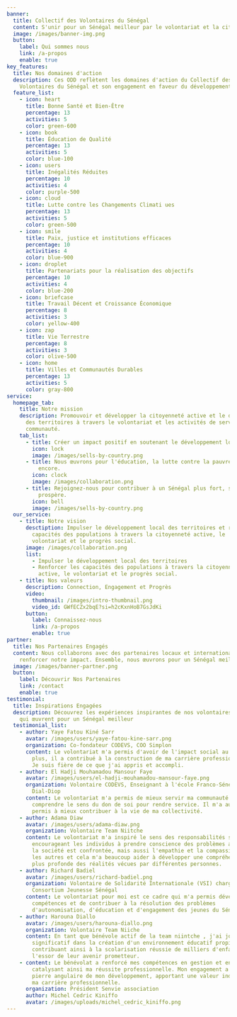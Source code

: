 ```yaml
---
banner:
  title: Collectif des Volontaires du Sénégal
  content: S'unir pour un Sénégal meilleur par le volontariat et la citoyenneté active.
  image: /images/banner-img.png
  button:
    label: Qui sommes nous
    link: /a-propos
    enable: true
key_features:
  title: Nos domaines d'action
  description: Ces ODD reflètent les domaines d'action du Collectif des
    Volontaires du Sénégal et son engagement en faveur du développement durable.
  feature_list:
    - icon: heart
      title: Bonne Santé et Bien-Être
      percentage: 13
      activities: 5
      color: green-600
    - icon: book
      title: Éducation de Qualité
      percentage: 13
      activities: 5
      color: blue-100
    - icon: users
      title: Inégalités Réduites
      percentage: 10
      activities: 4
      color: purple-500
    - icon: cloud
      title: Lutte contre les Changements Climati ues
      percentage: 13
      activities: 5
      color: green-500
    - icon: smile
      title: Paix, justice et institutions efficaces
      percentage: 10
      activities: 4
      color: blue-900
    - icon: droplet
      title: Partenariats pour la réalisation des objectifs
      percentage: 10
      activities: 4
      color: blue-200
    - icon: briefcase
      title: Travail Décent et Croissance Économique
      percentage: 8
      activities: 3
      color: yellow-400
    - icon: zap
      title: Vie Terrestre
      percentage: 8
      activities: 3
      color: olive-500
    - icon: home
      title: Villes et Communautés Durables
      percentage: 13
      activities: 5
      color: gray-800
service:
  homepage_tab:
    title: Notre mission
    description: Promouvoir et développer la citoyenneté active et le développement
      des territoires à travers le volontariat et les activités de services à la
      communauté.
    tab_list:
      - title: Créer un impact positif en soutenant le développement local
        icon: lock
        image: /images/sells-by-country.png
      - title: Nous œuvrons pour l'éducation, la lutte contre la pauvreté, et bien plus
          encore.
        icon: clock
        image: /images/collaboration.png
      - title: Rejoignez-nous pour contribuer à un Sénégal plus fort, solidaire et
          prospère.
        icon: bell
        image: /images/sells-by-country.png
  our_service:
    - title: Notre vision
      desctiption: Impulser le développement local des territoires et renforcer les
        capacités des populations à travers la citoyenneté active, le
        volontariat et le progrès social.
      image: /images/collaboration.png
      list:
        - Impulser le développement local des territoires
        - Renforcer les capacités des populations à travers la citoyenneté
          active, le volontariat et le progrès social.
    - title: Nos valeurs
      description: Connection, Engagement et Progrès
      video:
        thumbnail: /images/intro-thumbnail.png
        video_id: GWfECZx2bqE?si=h2cKxnHoB7GsJdKi
      button:
        label: Connaissez-nous
        link: /a-propos
        enable: true
partner:
  title: Nos Partenaires Engagés
  content: Nous collaborons avec des partenaires locaux et internationaux pour
    renforcer notre impact. Ensemble, nous œuvrons pour un Sénégal meilleur.
  image: /images/banner-partner.png
  button:
    label: Découvrir Nos Partenaires
    link: /contact
    enable: true
testimonial:
  title: Inspirations Engagées
  description: Découvrez les expériences inspirantes de nos volontaires dévoués
    qui œuvrent pour un Sénégal meilleur
  testimonial_list:
    - author: Yaye Fatou Kiné Sarr
      avatar: /images/users/yaye-fatou-kine-sarr.png
      organization: Co-fondateur CODEVS, COO Simplon
      content: Le volontariat m'a permis d'avoir de l'impact social au quotidien. De
        plus, il a contribué à la construction de ma carrière professionnelle.
        Je suis fière de ce que j'ai appris et accompli.
    - author: El Hadji Mouhamadou Mansour Faye
      avatar: /images/users/el-hadji-mouhamadou-mansour-faye.png
      organization: Volontaire CODEVS, Enseignant à l'école Franco-Sénégalaise. Site
        Dial-Diop
      content: Le volontariat m'a permis de mieux servir ma communauté et de mieux
        comprendre le sens du don de soi pour rendre service. Il m'a aussi
        permis à mieux contribuer à la vie de ma collectivité.
    - author: Adama Diaw
      avatar: /images/users/adama-diaw.png
      organization: Volontaire Team Niitche
      content: Le volontariat m'a inspiré le sens des responsabilités sociales en
        encourageant les individus à prendre conscience des problèmes auxquels
        la société est confrontée, mais aussi l'empathie et la compassion envers
        les autres et cela m'a beaucoup aider à développer une compréhension
        plus profonde des réalités vécues par différentes personnes.
    - author: Richard Badiel
      avatar: /images/users/richard-badiel.png
      organization: Volontaire de Solidarité Internationale (VSI) chargé d'appui
        Consortium Jeunesse Sénégal
      content: Le volontariat pour moi est ce cadre qui m'a permis dévélopper mes
        compétences et de contribuer à la résolution des problèmes
        d'autonomisation, d'éducation et d'engagement des jeunes du Sénégal.
    - author: Harouna Diallo
      avatar: /images/users/harouna-diallo.png
      organization: Volontaire Team Niiche
      content: En tant que bénévole actif de la team niintche , j'ai joué un rôle
        significatif dans la création d'un environnement éducatif propice,
        contribuant ainsi à la scolarisation réussie de milliers d'enfants et à
        l'essor de leur avenir prometteur.
    - content: Le bénévolat a renforcé mes compétences en gestion et en mobilisation,
        catalysant ainsi ma réussite professionnelle. Mon engagement a été la
        pierre angulaire de mon développement, apportant une valeur indéniable à
        ma carrière professionnelle.
      organization: Président Senvie association
      author: Michel Cedric Kiniffo
      avatar: /images/uploads/michel_cedric_kiniffo.png
---
```

